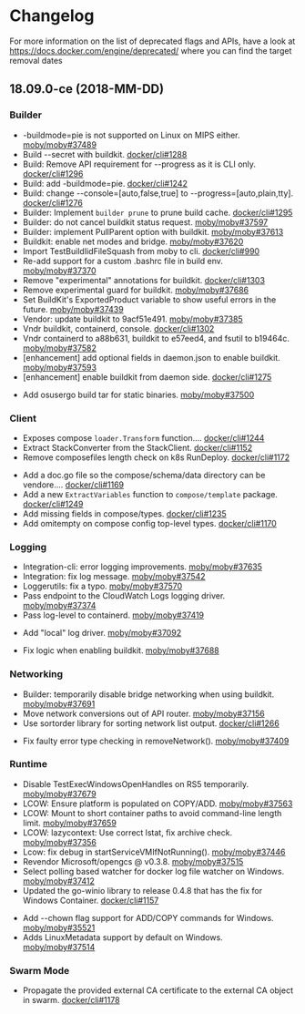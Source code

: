 # Changelog

For more information on the list of deprecated flags and APIs, have a look at
https://docs.docker.com/engine/deprecated/ where you can find the target removal dates

## 18.09.0-ce (2018-MM-DD)

### Builder

* -buildmode=pie is not supported on Linux on MIPS either. [moby/moby#37489](https://github.com/moby/moby/pull/37489)
* Build --secret with buildkit. [docker/cli#1288](https://github.com/docker/cli/pull/1288)
* Build: Remove API requirement for --progress as it is CLI only. [docker/cli#1296](https://github.com/docker/cli/pull/1296)
* Build: add -buildmode=pie. [docker/cli#1242](https://github.com/docker/cli/pull/1242)
* Build: change --console=[auto,false,true] to --progress=[auto,plain,tty]. [docker/cli#1276](https://github.com/docker/cli/pull/1276)
* Builder: Implement `builder prune` to prune build cache. [docker/cli#1295](https://github.com/docker/cli/pull/1295)
* Builder: do not cancel buildkit status request. [moby/moby#37597](https://github.com/moby/moby/pull/37597)
* Builder: implement PullParent option with buildkit. [moby/moby#37613](https://github.com/moby/moby/pull/37613)
* Buildkit: enable net modes and bridge. [moby/moby#37620](https://github.com/moby/moby/pull/37620)
* Import TestBuildIidFileSquash from moby to cli. [docker/cli#990](https://github.com/docker/cli/pull/990)
* Re-add support for a custom .bashrc file in build env. [moby/moby#37370](https://github.com/moby/moby/pull/37370)
* Remove "experimental" annotations for buildkit. [docker/cli#1303](https://github.com/docker/cli/pull/1303)
* Remove experimental guard for buildkit. [moby/moby#37686](https://github.com/moby/moby/pull/37686)
* Set BuildKit's ExportedProduct variable to show useful errors in the future. [moby/moby#37439](https://github.com/moby/moby/pull/37439)
* Vendor: update buildkit to 9acf51e491. [moby/moby#37385](https://github.com/moby/moby/pull/37385)
* Vndr buildkit, containerd, console. [docker/cli#1302](https://github.com/docker/cli/pull/1302)
* Vndr containerd to a88b631, buildkit to e57eed4, and fsutil to b19464c. [moby/moby#37582](https://github.com/moby/moby/pull/37582)
* [enhancement] add optional fields in daemon.json to enable buildkit. [moby/moby#37593](https://github.com/moby/moby/pull/37593)
* [enhancement] enable buildkit from daemon side. [docker/cli#1275](https://github.com/docker/cli/pull/1275)
+ Add osusergo build tar for static binaries. [moby/moby#37500](https://github.com/moby/moby/pull/37500)

### Client

* Exposes compose `loader.Transform` function…. [docker/cli#1244](https://github.com/docker/cli/pull/1244)
* Extract StackConverter from the StackClient. [docker/cli#1152](https://github.com/docker/cli/pull/1152)
* Remove composefiles length check on k8s RunDeploy. [docker/cli#1172](https://github.com/docker/cli/pull/1172)
+ Add a doc.go file so the compose/schema/data directory can be vendore…. [docker/cli#1169](https://github.com/docker/cli/pull/1169)
+ Add a new `ExtractVariables` function to `compose/template` package. [docker/cli#1249](https://github.com/docker/cli/pull/1249)
+ Add missing fields in compose/types. [docker/cli#1235](https://github.com/docker/cli/pull/1235)
+ Add omitempty on compose config top-level types. [docker/cli#1170](https://github.com/docker/cli/pull/1170)

### Logging

* Integration-cli: error logging improvements. [moby/moby#37635](https://github.com/moby/moby/pull/37635)
* Integration: fix log message. [moby/moby#37542](https://github.com/moby/moby/pull/37542)
* Loggerutils: fix a typo. [moby/moby#37570](https://github.com/moby/moby/pull/37570)
* Pass endpoint to the CloudWatch Logs logging driver. [moby/moby#37374](https://github.com/moby/moby/pull/37374)
* Pass log-level to containerd. [moby/moby#37419](https://github.com/moby/moby/pull/37419)
+ Add "local" log driver. [moby/moby#37092](https://github.com/moby/moby/pull/37092)
- Fix logic when enabling buildkit. [moby/moby#37688](https://github.com/moby/moby/pull/37688)

### Networking

* Builder: temporarily disable bridge networking when using buildkit. [moby/moby#37691](https://github.com/moby/moby/pull/37691)
* Move network conversions out of API router. [moby/moby#37156](https://github.com/moby/moby/pull/37156)
* Use sortorder library for sorting network list output. [docker/cli#1266](https://github.com/docker/cli/pull/1266)
- Fix faulty error type checking in removeNetwork(). [moby/moby#37409](https://github.com/moby/moby/pull/37409)

### Runtime

* Disable TestExecWindowsOpenHandles on RS5 temporarily. [moby/moby#37679](https://github.com/moby/moby/pull/37679)
* LCOW: Ensure platform is populated on COPY/ADD. [moby/moby#37563](https://github.com/moby/moby/pull/37563)
* LCOW: Mount to short container paths to avoid command-line length limit. [moby/moby#37659](https://github.com/moby/moby/pull/37659)
* LCOW: lazycontext: Use correct lstat, fix archive check. [moby/moby#37356](https://github.com/moby/moby/pull/37356)
* Lcow: fix debug in startServiceVMIfNotRunning(). [moby/moby#37446](https://github.com/moby/moby/pull/37446)
* Revendor Microsoft/opengcs @ v0.3.8. [moby/moby#37515](https://github.com/moby/moby/pull/37515)
* Select polling based watcher for docker log file watcher on Windows. [moby/moby#37412](https://github.com/moby/moby/pull/37412)
* Updated the go-winio library to release 0.4.8 that has the fix for Windows Container. [docker/cli#1157](https://github.com/docker/cli/pull/1157)
+ Add --chown flag support for ADD/COPY commands for Windows. [moby/moby#35521](https://github.com/moby/moby/pull/35521)
+ Adds LinuxMetadata support by default on Windows. [moby/moby#37514](https://github.com/moby/moby/pull/37514)

### Swarm Mode

* Propagate the provided external CA certificate to the external CA object in swarm. [docker/cli#1178](https://github.com/docker/cli/pull/1178)
